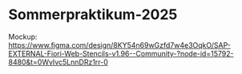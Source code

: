 # Sommerpraktikum-2025

Mockup:
https://www.figma.com/design/8KY54n69wGzfd7w4e3OqkO/SAP-EXTERNAL-Fiori-Web-Stencils-v1.96--Community-?node-id=15792-8480&t=0WvIvc5LnnDRz1rr-0
